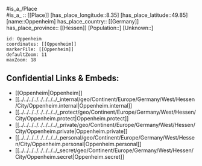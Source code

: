 ﻿---
location: [49.85,8.35] 
mapzoom: [7,12] 
mapmarker: city 
type: City
tags:
- geo/City


SpocWebEntityId: 33118
isDeleted: false
confidential: public

---
#is_a_/Place  
#is_a_ :: [[Place]] 
[has_place_longitude::8.35] 
[has_place_latitude::49.85] 
[name::Oppenheim] 
has_place_country:: [[Germany]]  
has_place_province:: [[Hessen]] 
[Population::] 
[Unknown::] 


```leaflet
id: Oppenheim
coordinates: [[Oppenheim]] 
markerFile: [[Oppenheim]] 
defaultZoom: 11 
maxZoom: 18
```


## Confidential Links & Embeds: 
- [[Oppenheim|Oppenheim]]  
- [[../../../../../../../../_internal/geo/Continent/Europe/Germany/West/Hessen/City/Oppenheim.internal|Oppenheim.internal]] 
- [[../../../../../../../../_protect/geo/Continent/Europe/Germany/West/Hessen/City/Oppenheim.protect|Oppenheim.protect]] 
- [[../../../../../../../../_private/geo/Continent/Europe/Germany/West/Hessen/City/Oppenheim.private|Oppenheim.private]] 
- [[../../../../../../../../_personal/geo/Continent/Europe/Germany/West/Hessen/City/Oppenheim.personal|Oppenheim.personal]] 
- [[../../../../../../../../_secret/geo/Continent/Europe/Germany/West/Hessen/City/Oppenheim.secret|Oppenheim.secret]] 
